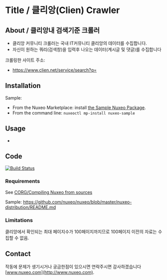 # Title / 클리앙(Clien) Crawler

## About / 클리앙내 검색기준 크롤러

* 클리앙 커뮤니티 크롤러는 국내 IT커뮤니티 클리앙의 데이터를 수집합니다.
* 자신이 원하는 쿼리(검색창)을 입력후 나오는 데이터(계시글 및 댓글)를 수집합니다

크롤링한 사이트 주소:

* <https://www.clien.net/service/search?q=>

## Installation

Sample:

* From the Nuxeo Marketplace: install [the Sample Nuxeo Package](https://connect.nuxeo.com/nuxeo/site/marketplace/package/nuxeo-sample).
* From the command line: `nuxeoctl mp-install nuxeo-sample`

## Usage
* 

## Code

[![Build Status](https://qa.nuxeo.org/jenkins/buildStatus/icon?job=/nuxeo/addons_nuxeo-sample-project-master)](https://qa.nuxeo.org/jenkins/job/nuxeo/job/addons_nuxeo-sample-project-master/)

### Requirements

See [CORG/Compiling Nuxeo from sources](http://doc.nuxeo.com/x/xION)

Sample: <https://github.com/nuxeo/nuxeo/blob/master/nuxeo-distribution/README.md>

### Limitations

클리앙에서 확인되는 최대 페이지수가 100페이지까지므로 100페이지 이전의 자료는 수집할 수 없음.


## Contact
작동에 문제가 생기시거나 궁금한점이 있으시면 연락주시면 감사하겠습니다 [www.nuxeo.com](http://www.nuxeo.com).
